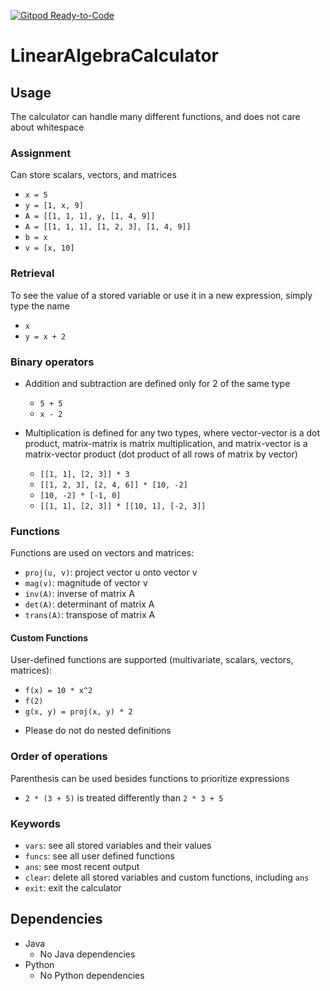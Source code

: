 [![Gitpod Ready-to-Code](https://img.shields.io/badge/Gitpod-Ready--to--Code-blue?logo=gitpod)](https://gitpod.io/#https://github.com/Aryan470/LinearAlgebraCalculator) 

# LinearAlgebraCalculator

## Usage
The calculator can handle many different functions, and does not care about whitespace

### Assignment
Can store scalars, vectors, and matrices

+ `x = 5`
+ `y = [1, x, 9]`
+ `A = [[1, 1, 1], y, [1, 4, 9]]`
+ `A = [[1, 1, 1], [1, 2, 3], [1, 4, 9]]`
+ `b = x`
+ `v = [x, 10]`

### Retrieval
To see the value of a stored variable or use it in a new expression, simply type the name

+ `x`
+ `y = x + 2`

### Binary operators
+ Addition and subtraction are defined only for 2 of the same type
	- `5 + 5`
	- `x - 2`

+ Multiplication is defined for any two types, where vector-vector is a dot product, matrix-matrix is matrix multiplication, and matrix-vector is a matrix-vector product (dot product of all rows of matrix by vector)
	- `[[1, 1], [2, 3]] * 3`
	- `[[1, 2, 3], [2, 4, 6]] * [10, -2]`
	- `[10, -2] * [-1, 0]`
	- `[[1, 1], [2, 3]] * [[10, 1], [-2, 3]]`

### Functions
Functions are used on vectors and matrices:
+ `proj(u, v)`: project vector u onto vector v
+ `mag(v)`: magnitude of vector v
+ `inv(A)`: inverse of matrix A
+ `det(A)`: determinant of matrix A
+ `trans(A)`: transpose of matrix A

#### Custom Functions
User-defined functions are supported (multivariate, scalars, vectors, matrices):
+ `f(x) = 10 * x^2`
+ `f(2)`
+ `g(x, y) = proj(x, y) * 2`
* Please do not do nested definitions

### Order of operations
Parenthesis can be used besides functions to prioritize expressions
+ `2 * (3 + 5)` is treated differently than `2 * 3 + 5`

### Keywords
+ `vars`: see all stored variables and their values
+ `funcs`: see all user defined functions
+ `ans`: see most recent output
+ `clear`: delete all stored variables and custom functions, including `ans`
+ `exit`: exit the calculator

## Dependencies
* Java
  + No Java dependencies
* Python
  + No Python dependencies
